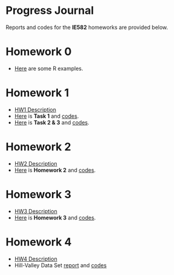 # Progress Journal
Reports and codes for the **IE582** homeworks are provided below.

# Homework 0 
- [Here](files/example_homework_0.html) are some R examples.

# Homework 1 

* [HW1 Description](files/hw1/IE582_Fall20_Homework1.pdf)
* [Here](files/hw1/task1.html) is **Task 1** and [codes](files/hw1/task1.ipynb).
* [Here](files/hw1/task2-3.html) is **Task 2 & 3** and [codes](files/hw1/task2-3.ipynb).

# Homework 2 
* [HW2 Description](files/hw2/IE582_Fall20_Homework2.pdf)
* [Here](files/hw2/hw2.html) is **Homework 2** and [codes](files/hw2/hw2.ipynb).

# Homework 3 
* [HW3 Description](files/hw3/IE582_Fall2020_Homework3.pdf)
* [Here](files/hw3/hw3.html) is **Homework 3** and [codes](files/hw3/hw3.ipynb).

# Homework 4 
* [HW4 Description](files/hw4/IE582_Fall2020_Homework4.pdf)
* Hill-Valley Data Set [report](files/hw4/Hill-Valley-Data-Set.html) and [codes](files/hw4/Hill-Valley-Data-Set.ipynb)

